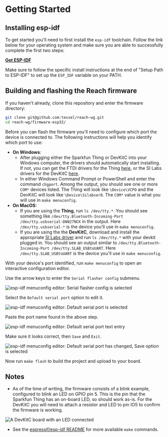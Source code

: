 # Getting Started

## Installing esp-idf

To get started you'll need to first install the `esp-idf` toolchain.
Follow the link below for your operating system and make sure you are able to successfully complete the first two steps:

**[Get ESP-IDF](https://esp-idf.readthedocs.io/en/latest/get-started/index.html#get-esp-idf)**

Make sure to follow the specific install instructions at the end of "Setup Path to ESP-IDF" to set up the `ESP_IDF` variable on your PATH.

## Building and flashing the Reach firmware

If you haven't already, clone this repository and enter the firmware directory:

```sh
git clone git@github.com:tessel/reach-wg.git
cd reach-wg/firmware-esp32/
```

Before you can flash the firmware you'll need to configure which port the device is connected to.
The following instructions will help you identify which port to use:

- **On Windows**:
  - After plugging either the Sparkfun Thing or DevKitC into your Windows computer, the drivers should automatically start installing.
  If not, you can get the FTDI drivers for the Thing [here](http://www.ftdichip.com/Drivers/VCP.htm), or the SI Labs drivers for the DevKitC [here](https://www.silabs.com/products/development-tools/software/usb-to-uart-bridge-vcp-drivers).
  - In either Windows Command Prompt or PowerShell and enter the command `chgport`.
  Among the output, you should see one or more `COM*` devices listed.
  The Thing will look like `\Device\VCPO` and the DevKitC will look like `\Device\Silabser0`.
  The `COM*` value is what you will use in `make menuconfig`.
- **On MacOS:**
  - If you are using the **Thing**, run `ls /dev/tty.*`.
  You should see something like `/dev/tty.Bluetooth-Incoming-Port	/dev/tty.usbserial-DN027NCK` in the output. Here `/dev/tty.usbserial-*` is the device you'll use in `make menuconfig`.
  - If you are using the the **DevKitC**, download and install the appropriate [SI Labs driver](https://www.silabs.com/products/development-tools/software/usb-to-uart-bridge-vcp-drivers) and run `ls /dev/tty.*` with your devkit plugged in.
  You should see an output similar to `/dev/tty.Bluetooth-Incoming-Port	/dev/tty.SLAB_USBtoUART`.
  Here `/dev/tty.SLAB_USBtoUART` is the device you'll use in `make menuconfig`.

With your device's port identified, run `make menuconfig` to open an interactive configuration editor.

Use the arrow keys to enter the `Serial flasher config` submenu.

![esp-idf menuconfig editor: Serial flasher config is selected](http://imgur.com/EXfLyuO.png)

Select the `Default serial port` option to edit it.

![esp-idf menuconfig editor: Default serial port is selected](http://imgur.com/3daQTkf.png)

Paste the port name found in the above step.

![esp-idf menuconfig editor: Default serial port text entry](http://imgur.com/qMCEcTv.png)

Make sure it looks correct, then `Save` and `Exit`.

![esp-idf menuconfig editor: Default serial port has changed, Save option is selected](http://imgur.com/C0QNU5Y.png)

Now run `make flash` to build the project and upload to your board.

## Notes
 - As of the time of writing, the firmware consists of a blink example, configured to blink an LED on GPIO pin 5.
 This is the pin that the Sparkfun Thing has an on-board LED, so should work as-is.
 For the DevKitC you will need to attach a resistor and LED to pin IO5 to confirm the firmware is working.

 ![A DevKitC board with an LED connected](http://imgur.com/BdrupWt.png)
 - See the [espressif/esp-idf README](https://github.com/espressif/esp-idf#developing-with-the-esp-idf) for more available `make` commands.

